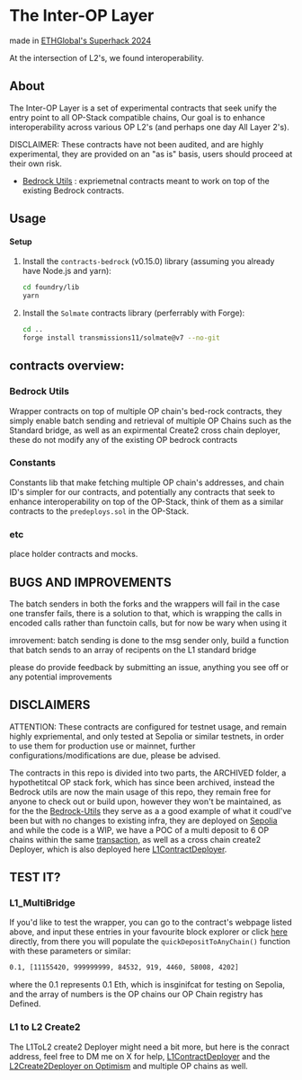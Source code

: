 # The Inter-OP Layer  
made in [ETHGlobal's Superhack 2024](https://ethglobal.com/showcase/the-inter-op-layer-xvxw2)

At the intersection of L2's, we found interoperability.

## About

The Inter-OP Layer is a set of experimental contracts that seek unify the entry point to all OP-Stack compatible chains, Our goal is to enhance interoperability across various OP L2's (and perhaps one day All Layer 2's).

DISCLAIMER: These contracts have not been audited, and are highly experimental, they are provided on an "as is" basis, users should proceed at their own risk.


- [Bedrock Utils](#Bedrock-Utils) : expriemetnal contracts meant to work on top of the existing Bedrock contracts.

## Usage

#### Setup

1. Install the `contracts-bedrock` (v0.15.0) library (assuming you already have Node.js and yarn):

   ```sh
   cd foundry/lib
   yarn
   ```

2. Install the `Solmate` contracts library (perferrably with Forge):

   ```sh
   cd ..
   forge install transmissions11/solmate@v7 --no-git
   ```

## contracts overview:


### Bedrock Utils

Wrapper contracts on top of multiple OP chain's bed-rock contracts, they simply enable batch sending and retrieval of multiple OP Chains such as the Standard bridge, as well as an expirmental Create2 cross chain deployer, these do not modify any of the existing OP bedrock contracts

### Constants

Constants lib that make fetching multiple OP chain's addresses, and chain ID's simpler for our contracts, and potentially any contracts that seek to enhance interoperability on top of the OP-Stack, think of them as a similar contracts to the `predeploys.sol` in the OP-Stack.

### etc

place holder contracts and mocks.

## BUGS AND IMPROVEMENTS

The batch senders in both the forks and the wrappers will fail in the case one transfer fails, there is a solution to that, which is wrapping the calls in encoded calls rather than functoin calls, but for now be wary when using it

imrovement: batch sending is done to the msg sender only, build a function that batch sends to an array of recipents on the L1 standard bridge

please do provide feedback by submitting an issue, anything you see off or any potential improvements

## DISCLAIMERS

ATTENTION: These contracts are configured for testnet usage, and remain highly expriemental, and only tested at Sepolia or similar testnets, in order to use them for production use or mainnet, further configurations/modifications are due, please be advised.

The contracts in this repo is divided into two parts, the ARCHIVED folder, a hypothetitcal OP stack fork, which has since been archived, instead the Bedrock utils are now the main usage of this repo, they remain free for anyone to check out or build upon, however they won't be maintained, as for the the [Bedrock-Utils](#bedrock-Utils) they serve as a a good example of what it coudl've been but with no changes to existing infra, they are deployed on [Sepolia](https://sepolia.etherscan.io/address/0x66449d17e24c52a4fb0ca88f98e3f5f4431a022d#code) and while the code is a WIP, we have a POC of a multi deposit to 6 OP chains within the same [transaction](https://sepolia.etherscan.io/tx/0x9de12f0f3f8b495031ed195e263351698aec4a37e9d5403ef7c04d9d73bb0742), as well as a cross chain create2 Deployer, which is also deployed here [L1ContractDeployer](https://sepolia.etherscan.io/address/0xdf4685c2942c7b8518c36d115b6d12c3cac4577a#code).

## TEST IT?

### L1_MultiBridge

If you'd like to test the wrapper, you can go to the contract's webpage listed above, and input these entries in your favourite block explorer or click [here](https://sepolia.etherscan.io/address/0x66449d17e24c52a4fb0ca88f98e3f5f4431a022d#writeContract#F3) directly, from there you will populate the `quickDepositToAnyChain()` function with these parameters or similar:

```sh
0.1, [11155420, 999999999, 84532, 919, 4460, 58008, 4202]
```
where the 0.1 represents 0.1 Eth, which is insginifcat for testing on Sepolia, and the array of numbers is the OP chains our OP Chain registry has Defined.

### L1 to L2 Create2
The L1ToL2 create2 Deployer might need a bit more, but here is the conract address, feel free to DM me on X for help, [L1ContractDeployer](https://sepolia.etherscan.io/address/0xdf4685c2942c7b8518c36d115b6d12c3cac4577a#code) and the [L2Create2Deployer on Optimism](https://sepolia-optimism.etherscan.io/address/0xDF4685C2942c7b8518c36d115B6d12C3caC4577a#code) and multiple OP chains as well.

